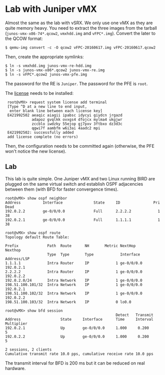 Lab with Juniper vMX
====================

Almost the same as the lab with vSRX. We only use one vMX as they are
quite memory heavy. You need to extract the three images from the
tarball (`junos-vmx-x86-74*.qcow2`, `vmxhdd.img` and
`vFPC*.img`). Convert the later to the QCOW format:

    $ qemu-img convert -c -O qcow2 vFPC-20160617.img vFPC-20160617.qcow2
    
Then, create the appropriate symlinks:

    $ ln -s vmxhdd.img junos-vmx-re-hdd.img
    $ ln -s junos-vmx-x86*.qcow2 junos-vmx-re.img
    $ ln -s vFPC*.qcow2 junos-vmx-pfe.img
    
The password for the RE is `Juniper`. The password for the PFE is `root`.

The
[license](http://www.juniper.net/us/en/dm/free-vmx-trial/E421992502.txt) needs
to be installed:

     root@vMX> request system license add terminal
     [Type ^D at a new line to end input,
      enter blank line between each license key]
     E421992502 aeaqic aiagii ipabsc idycyi giydcn jrgazd
                adapoz gvqlkk ovxgs4 dfojcx mylma4 ukgjwr
                zccblo iwdzky 55ejop gj7pxv 3ftbxo dz3d3c
                qgwi7f aambfm w6i3ai 4aadc2 mpi
     E421992502: successfully added
     add license complete (no errors)

Then, the configuration needs to be committed again (otherwise, the
PFE won't notice the new license).

Lab
---

This lab is quite simple. One Juniper vMX and two Linux running BIRD
are plugged on the same virtual switch and establish OSPF adjacencies
between them (with BFD for faster convergence times).

    root@vMX> show ospf neighbor
    Address          Interface              State     ID               Pri  Dead
    192.0.2.2        ge-0/0/0.0             Full      2.2.2.2            1    38
    192.0.2.1        ge-0/0/0.0             Full      1.1.1.1            1    38
    
    root@vMX> show ospf route
    Topology default Route Table:
    
    Prefix             Path  Route      NH       Metric NextHop       Nexthop
                       Type  Type       Type            Interface     Address/LSP
    1.1.1.1            Intra Router     IP            1 ge-0/0/0.0    192.0.2.1
    2.2.2.2            Intra Router     IP            1 ge-0/0/0.0    192.0.2.2
    192.0.2.0/24       Intra Network    IP            1 ge-0/0/0.0
    198.51.100.101/32  Intra Network    IP            1 ge-0/0/0.0    192.0.2.1
    198.51.100.102/32  Intra Network    IP            1 ge-0/0/0.0    192.0.2.2
    198.51.100.103/32  Intra Network    IP            0 lo0.0
    
    root@vMX> show bfd session
                                                      Detect   Transmit
    Address                  State     Interface      Time     Interval  Multiplier
    192.0.2.1                Up        ge-0/0/0.0     1.000     0.200        5
    192.0.2.2                Up        ge-0/0/0.0     1.000     0.200        5
    
    2 sessions, 2 clients
    Cumulative transmit rate 10.0 pps, cumulative receive rate 10.0 pps

The transmit interval for BFD is 200 ms but it can be reduced on real hardware.

